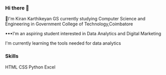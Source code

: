 ### Hi there 👋

🌙I'm Kiran Karthikeyan GS currently studying Computer Science and Engineering in Government College of Technology,Coimbatore

▪▪▪I'm an aspiring student interested in Data Analytics and Digital Marketing 

I'm currently learning the tools needed for data analytics 

### Skills
HTML CSS
Python
Excel






